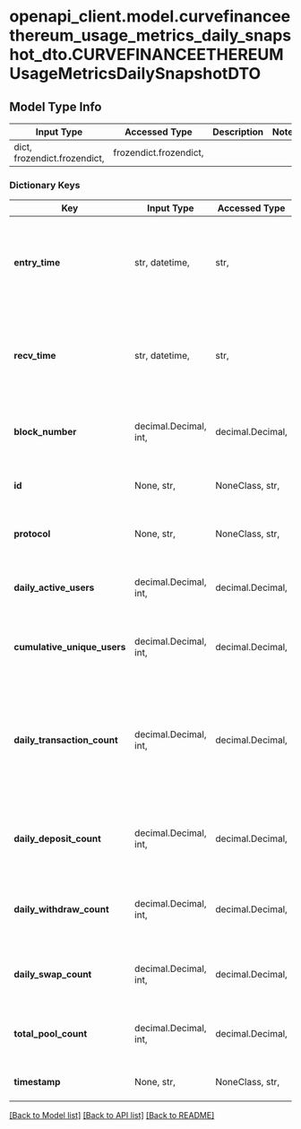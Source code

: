 # openapi_client.model.curvefinanceethereum_usage_metrics_daily_snapshot_dto.CURVEFINANCEETHEREUMUsageMetricsDailySnapshotDTO

## Model Type Info
Input Type | Accessed Type | Description | Notes
------------ | ------------- | ------------- | -------------
dict, frozendict.frozendict,  | frozendict.frozendict,  |  | 

### Dictionary Keys
Key | Input Type | Accessed Type | Description | Notes
------------ | ------------- | ------------- | ------------- | -------------
**entry_time** | str, datetime,  | str,  |  | [optional] value must conform to RFC-3339 date-time
**recv_time** | str, datetime,  | str,  |  | [optional] value must conform to RFC-3339 date-time
**block_number** | decimal.Decimal, int,  | decimal.Decimal,  | Number of block in which entity was recorded. | [optional] value must be a 64 bit integer
**id** | None, str,  | NoneClass, str,  | ID is # of days since Unix epoch time | [optional] 
**protocol** | None, str,  | NoneClass, str,  | Protocol this snapshot is associated with | [optional] 
**daily_active_users** | decimal.Decimal, int,  | decimal.Decimal,  | Number of unique daily active users | [optional] value must be a 32 bit integer
**cumulative_unique_users** | decimal.Decimal, int,  | decimal.Decimal,  | Number of cumulative unique users | [optional] value must be a 32 bit integer
**daily_transaction_count** | decimal.Decimal, int,  | decimal.Decimal,  | Total number of transactions occurred in a day. Transactions include all entities that implement the Event interface | [optional] value must be a 32 bit integer
**daily_deposit_count** | decimal.Decimal, int,  | decimal.Decimal,  | Total number of deposits (add liquidity) in a day | [optional] value must be a 32 bit integer
**daily_withdraw_count** | decimal.Decimal, int,  | decimal.Decimal,  | Total number of withdrawals (remove liquidity) in a day | [optional] value must be a 32 bit integer
**daily_swap_count** | decimal.Decimal, int,  | decimal.Decimal,  | Total number of trades (swaps) in a day | [optional] value must be a 32 bit integer
**total_pool_count** | decimal.Decimal, int,  | decimal.Decimal,  | Total number of pools | [optional] value must be a 32 bit integer
**timestamp** | None, str,  | NoneClass, str,  | Timestamp of this snapshot | [optional] 

[[Back to Model list]](../../README.md#documentation-for-models) [[Back to API list]](../../README.md#documentation-for-api-endpoints) [[Back to README]](../../README.md)

